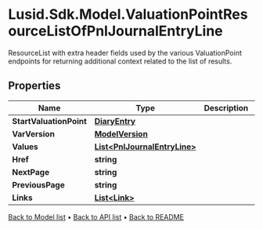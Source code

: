 # Lusid.Sdk.Model.ValuationPointResourceListOfPnlJournalEntryLine
ResourceList with extra header fields used by the various ValuationPoint endpoints for returning additional context related to the list of results.

## Properties

Name | Type | Description | Notes
------------ | ------------- | ------------- | -------------
**StartValuationPoint** | [**DiaryEntry**](DiaryEntry.md) |  | [optional] 
**VarVersion** | [**ModelVersion**](ModelVersion.md) |  | 
**Values** | [**List&lt;PnlJournalEntryLine&gt;**](PnlJournalEntryLine.md) |  | 
**Href** | **string** |  | [optional] 
**NextPage** | **string** |  | [optional] 
**PreviousPage** | **string** |  | [optional] 
**Links** | [**List&lt;Link&gt;**](Link.md) |  | [optional] 

[Back to Model list](../README.md#documentation-for-models) &#8226; [Back to API list](../README.md#documentation-for-api-endpoints) &#8226; [Back to README](../README.md)

